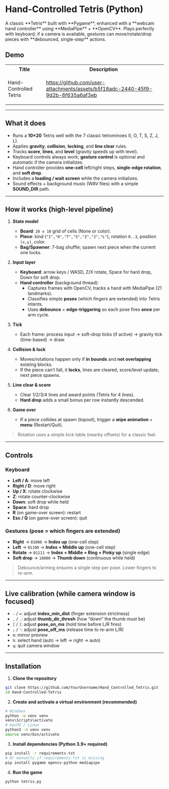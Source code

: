 <h1>Hand-Controlled Tetris (Python)</h1>
A classic **Tetris** built with **Pygame**, enhanced with a **webcam hand controller** using **MediaPipe** + **OpenCV**.  
Plays perfectly with keyboard; if a camera is available, gestures can move/rotate/drop pieces with **debounced, single-step** actions.

<h2>Demo</h2>

<table align="center">
  <tr>
    <th>Title</th>
    <th>Description</th>
  </tr>
  <tr>
    <td>Hand-Controlled Tetris</td>
    <td>

https://github.com/user-attachments/assets/b5f18adc-2440-45f9-9d2b-6f635a6af3eb

     
    
  </tr>
</table>

---

## What it does

- Runs a **10×20** Tetris well with the 7 classic tetrominoes (I, O, T, S, Z, J, L).
- Applies **gravity**, **collision**, **locking**, and **line clear** rules.
- Tracks **score**, **lines**, and **level** (gravity speeds up with level).
- Keyboard controls always work; **gesture control** is optional and automatic if the camera initializes.
- Hand controller provides **one-cell** left/right steps, **single-edge rotation**, and **soft drop**.
- Includes a **loading / wait screen** while the camera initializes.
- Sound effects + background music (WAV files) with a simple **SOUND_DIR** path.

---

## How it works (high-level pipeline)

1. **State model**
   - **Board**: `20 x 10` grid of cells (None or color).
   - **Piece**: kind (`"I","O","T","S","Z","J","L"`), rotation `0..3`, position `(x,y)`, color.
   - **Bag/Spawner**: 7-bag shuffle; spawn next piece when the current one locks.

2. **Input layer**
   - **Keyboard**: arrow keys / WASD, Z/X rotate, Space for hard drop, Down for soft drop.
   - **Hand controller** (background thread):
     - Captures frames with OpenCV, tracks a hand with MediaPipe (21 landmarks).
     - Classifies simple **poses** (which fingers are extended) into Tetris intents.
     - Uses **debounce** + **edge-triggering** so each pose fires **once** per arm cycle.

3. **Tick**
   - Each frame: process input → soft-drop ticks (if active) → gravity tick (time-based) → draw.

4. **Collision & lock**
   - Moves/rotations happen only if **in bounds** and **not overlapping** existing blocks.
   - If the piece can’t fall, it **locks**, lines are cleared, score/level update, next piece spawns.

5. **Line clear & score**
   - Clear 1/2/3/4 lines and award points (Tetris for 4 lines).
   - **Hard drop** adds a small bonus per row instantly descended.

6. **Game over**
   - If a piece collides at spawn (topout), trigger a **wipe animation** + **menu** (Restart/Quit).

> Rotation uses a simple kick table (nearby offsets) for a classic feel.

---

## Controls

### Keyboard
- **Left / A**: move left  
- **Right / D**: move right  
- **Up / X**: rotate clockwise  
- **Z**: rotate counter-clockwise  
- **Down**: soft drop while held  
- **Space**: hard drop  
- **R** (on game-over screen): restart  
- **Esc / Q** (on game-over screen): quit

### Gestures (pose = which fingers are extended)
- **Right** → `01000` → **Index up** (one-cell step)
- **Left** → `01100` → **Index + Middle up** (one-cell step)
- **Rotate** → `01111` → **Index + Middle + Ring + Pinky up** (single edge)
- **Soft drop** → `10000` → **Thumb down** (continuous while held)

> Debounce/arming ensures a single step per pose. Lower fingers to re-arm.

---

## Live calibration (while camera window is focused)

- `-` / `=`: adjust **index_min_dist** (finger extension strictness)  
- `,` / `.`: adjust **thumb_dir_thresh** (how “down” the thumb must be)  
- `[` / `]`: adjust **pose_on_ms** (hold time before L/R fires)  
- `;` / `'`: adjust **pose_off_ms** (release time to re-arm L/R)  
- `m`: mirror preview  
- `h`: select hand (auto → left → right → auto)  
- `q`: quit camera window

---

## Installation

1. **Clone the repository**
```bash
git clone https://github.com/YourUsername/Hand_Controlled_Tetris.git
cd Hand-Controlled-Tetris
```

2. **Create and activate a virtual environment (recommended)**
```bash
# Windows
python -m venv venv
venv\Scripts\activate
# macOS / Linux
python3 -m venv venv
source venv/bin/activate
```

3. **Install dependencies (Python 3.9+ required)**
```bash
pip install -r requirements.txt
# Or manually if requirements.txt is missing
pip install pygame opencv-python mediapipe
```

4. **Run the game**
```bash
python tetris.py
```
